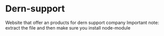# Dern-support
Website that offer an products for dern support company
Important note:
      extract the file and then make sure you install node-module
